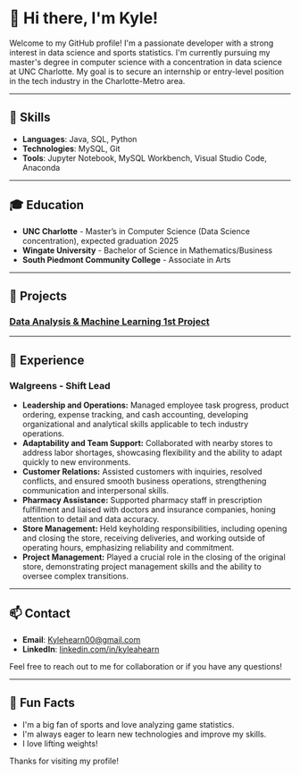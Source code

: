 # 👋 Hi there, I'm Kyle!

Welcome to my GitHub profile! I'm a passionate developer with a strong interest in data science and sports statistics. I'm currently pursuing my master's degree in computer science with a concentration in data science at UNC Charlotte. My goal is to secure an internship or entry-level position in the tech industry in the Charlotte-Metro area.

---

## 🔧 Skills

- **Languages**: Java, SQL, Python
- **Technologies**: MySQL, Git
- **Tools**: Jupyter Notebook, MySQL Workbench, Visual Studio Code, Anaconda

---

## 🎓 Education

- **UNC Charlotte** - Master’s in Computer Science (Data Science concentration), expected graduation 2025
- **Wingate University** - Bachelor of Science in Mathematics/Business
- **South Piedmont Community College** - Associate in Arts

---

## 🚀 Projects

### [Data Analysis & Machine Learning 1st Project](https://github.com/kyl3h3arn/ITCS-6162-Project)

---

## 💼 Experience

### Walgreens - Shift Lead
- **Leadership and Operations:** Managed employee task progress, product ordering, expense tracking, and cash accounting, developing organizational and analytical skills applicable to tech industry operations.
- **Adaptability and Team Support:** Collaborated with nearby stores to address labor shortages, showcasing flexibility and the ability to adapt quickly to new environments.
- **Customer Relations:** Assisted customers with inquiries, resolved conflicts, and ensured smooth business operations, strengthening communication and interpersonal skills.
- **Pharmacy Assistance:** Supported pharmacy staff in prescription fulfillment and liaised with doctors and insurance companies, honing attention to detail and data accuracy.
- **Store Management:** Held keyholding responsibilities, including opening and closing the store, receiving deliveries, and working outside of operating hours, emphasizing reliability and commitment.
- **Project Management:** Played a crucial role in the closing of the original store, demonstrating project management skills and the ability to oversee complex transitions.

---

## 📫 Contact

- **Email**: [Kylehearn00@gmail.com](mailto:kylehearn00@gmail.com)
- **LinkedIn**: [linkedin.com/in/kyleahearn](https://www.linkedin.com/in/kyleahearn)

Feel free to reach out to me for collaboration or if you have any questions!

---

## 🌟 Fun Facts

- I'm a big fan of sports and love analyzing game statistics.
- I'm always eager to learn new technologies and improve my skills.
- I love lifting weights!

Thanks for visiting my profile!
